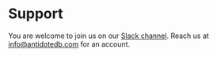 # Support

 You are welcome to join us on our [Slack channel](https://antidotedb.slack.com/). Reach us at [info@antidotedb.com](mailto:info@antidotedb.com) for an account.

